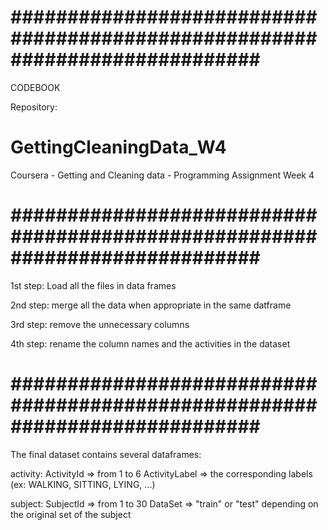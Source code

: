 # ############################################################################ #
CODEBOOK

Repository:
# GettingCleaningData_W4
Coursera - Getting and Cleaning data - Programming Assignment Week 4
# ############################################################################ #

1st step: Load all the files in data frames

2nd step: merge all the data when appropriate in the same datframe

3rd step: remove the unnecessary columns

4th step: rename the column names and the activities in the dataset

# ############################################################################ #

The final dataset contains several dataframes:

activity:
     ActivityId => from 1 to 6
     ActivityLabel => the corresponding labels (ex: WALKING, SITTING, LYING, ...)
     
subject:
     SubjectId => from 1 to 30
     DataSet => "train" or "test" depending on the original set of the subject
     

